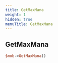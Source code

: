 ```yaml
---
title: GetMaxMana
weight: 1
hidden: true
menuTitle: GetMaxMana
---
```

## GetMaxMana
```perl
$mob->GetMaxMana()
```